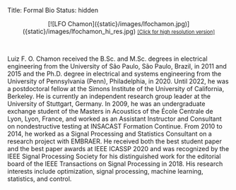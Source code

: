Title: Formal Bio
Status: hidden

<center>
[![LFO Chamon]({static}/images/lfochamon.jpg)]({static}/images/lfochamon_hi_res.jpg)
<a style="font-size:80%;" href="{{ SITEURL }}/images/lfochamon_hi_res.jpg">[Click for high resolution version]</a>
</center>

&nbsp;

Luiz F. O. Chamon received the B.Sc. and M.Sc. degrees in electrical engineering from the University of São Paulo, São Paulo, Brazil, in 2011 and 2015 and the Ph.D. degree in electrical and systems engineering from the University of Pennsylvania (Penn), Philadelphia, in 2020. Until 2022, he was a postdoctoral fellow at the Simons Institute of the University of California, Berkeley. He is currently an independent research group leader at the University of Stuttgart, Germany. In 2009, he was an undergraduate exchange student of the Masters in Acoustics of the École Centrale de Lyon, Lyon, France, and worked as an Assistant Instructor and Consultant on nondestructive testing at INSACAST Formation Continue. From 2010 to 2014, he worked as a Signal Processing and Statistics Consultant on a research project with EMBRAER. He received both the best student paper and the best paper awards at IEEE ICASSP 2020 and was recognized by the IEEE Signal Processing Society for his distinguished work for the editorial board of the IEEE Transactions on Signal Processing in 2018. His research interests include optimization, signal processing, machine learning, statistics, and control.
